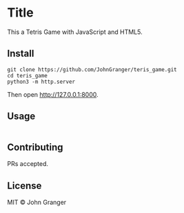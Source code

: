 # Title

This a Tetris Game with JavaScript and HTML5.

## Install

```
git clone https://github.com/JohnGranger/teris_game.git
cd teris_game
python3 -m http.server
```

Then open http://127.0.0.1:8000.

## Usage

```
```

## Contributing

PRs accepted.

## License

MIT © John Granger
